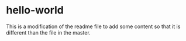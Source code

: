 # hello-world
This is a modification of the readme file to add some content so that it is different than the file in the master. 
